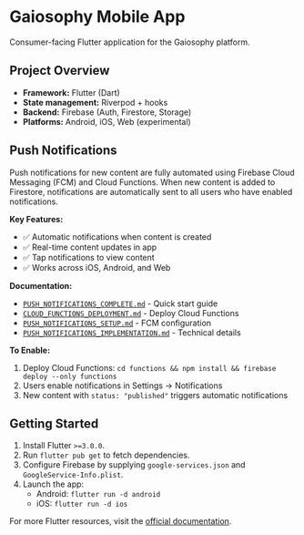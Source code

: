 # Gaiosophy Mobile App

Consumer-facing Flutter application for the Gaiosophy platform.

## Project Overview

- **Framework:** Flutter (Dart)
- **State management:** Riverpod + hooks
- **Backend:** Firebase (Auth, Firestore, Storage)
- **Platforms:** Android, iOS, Web (experimental)

## Push Notifications

Push notifications for new content are fully automated using Firebase Cloud Messaging (FCM) and Cloud Functions. When new content is added to Firestore, notifications are automatically sent to all users who have enabled notifications.

**Key Features:**
- ✅ Automatic notifications when content is created
- ✅ Real-time content updates in app
- ✅ Tap notifications to view content
- ✅ Works across iOS, Android, and Web

**Documentation:**
- [`PUSH_NOTIFICATIONS_COMPLETE.md`](./PUSH_NOTIFICATIONS_COMPLETE.md) - Quick start guide
- [`CLOUD_FUNCTIONS_DEPLOYMENT.md`](./CLOUD_FUNCTIONS_DEPLOYMENT.md) - Deploy Cloud Functions
- [`PUSH_NOTIFICATIONS_SETUP.md`](./PUSH_NOTIFICATIONS_SETUP.md) - FCM configuration
- [`PUSH_NOTIFICATIONS_IMPLEMENTATION.md`](./PUSH_NOTIFICATIONS_IMPLEMENTATION.md) - Technical details

**To Enable:**
1. Deploy Cloud Functions: `cd functions && npm install && firebase deploy --only functions`
2. Users enable notifications in Settings → Notifications
3. New content with `status: "published"` triggers automatic notifications

## Getting Started

1. Install Flutter `>=3.0.0`.
2. Run `flutter pub get` to fetch dependencies.
3. Configure Firebase by supplying `google-services.json` and `GoogleService-Info.plist`.
4. Launch the app:
	- Android: `flutter run -d android`
	- iOS: `flutter run -d ios`

For more Flutter resources, visit the [official documentation](https://docs.flutter.dev/).
